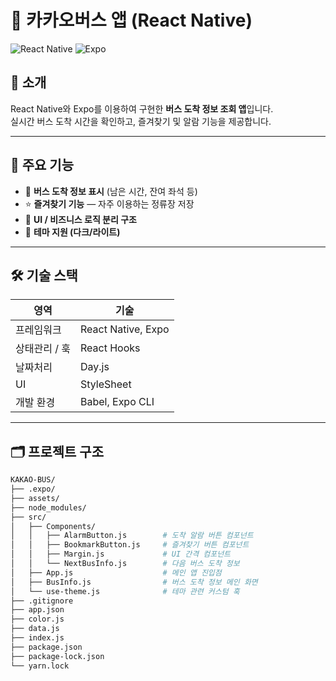 # 🚌 카카오버스 앱 (React Native)

![React Native](https://img.shields.io/badge/React%20Native-0.79.6-blue?logo=react)
![Expo](https://img.shields.io/badge/Expo-~54.0.6-9cf?logo=expo)

## 📌 소개

React Native와 Expo를 이용하여 구현한 **버스 도착 정보 조회 앱**입니다.  
실시간 버스 도착 시간을 확인하고, 즐겨찾기 및 알람 기능을 제공합니다.

---

## 🧩 주요 기능

- 🚌 **버스 도착 정보 표시** (남은 시간, 잔여 좌석 등)
- ⭐ **즐겨찾기 기능** — 자주 이용하는 정류장 저장
- 🎨 **UI / 비즈니스 로직 분리 구조**
- 🌙 **테마 지원 (다크/라이트)**
---

## 🛠️ 기술 스택

| 영역          | 기술               |
| ------------- | ------------------ |
| 프레임워크    | React Native, Expo |
| 상태관리 / 훅 | React Hooks        |
| 날짜처리      | Day.js             |
| UI            | StyleSheet         |
| 개발 환경     | Babel, Expo CLI    |

---

## 🗂️ 프로젝트 구조

```bash
KAKAO-BUS/
├── .expo/
├── assets/
├── node_modules/
├── src/
│   ├── Components/
│   │   ├── AlarmButton.js        # 도착 알람 버튼 컴포넌트
│   │   ├── BookmarkButton.js     # 즐겨찾기 버튼 컴포넌트
│   │   ├── Margin.js             # UI 간격 컴포넌트
│   │   └── NextBusInfo.js        # 다음 버스 도착 정보
│   ├── App.js                    # 메인 앱 진입점
│   ├── BusInfo.js                # 버스 도착 정보 메인 화면
│   └── use-theme.js              # 테마 관련 커스텀 훅
├── .gitignore
├── app.json
├── color.js
├── data.js
├── index.js
├── package.json
├── package-lock.json
└── yarn.lock
```
